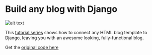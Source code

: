 # Build any blog with Django

[![alt text](https://github.com/justdjango/dream_blog/blob/master/thumbnail.png "Logo")](https://youtu.be/HWg3zXWwre8)

This [tutorial series](https://youtu.be/HWg3zXWwre8) shows how to connect any HTML blog template to Django, leaving you with an awesome looking, fully-functional blog.

Get the [original code here](https://bootstrapious.com/p/bootstrap-blog)
